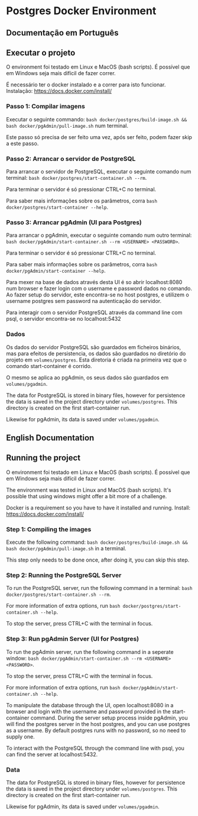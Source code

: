 # Postgres Docker Environment

## Documentação em Português

## Executar o projeto

O environment foi testado em Linux e MacOS (bash scripts). É possível que em Windows seja mais difícil de fazer correr.

É necessário ter o docker instalado e a correr para isto funcionar. Instalação: <https://docs.docker.com/install/>


### Passo 1: Compilar imagens

Executar o seguinte commando: `bash docker/postgres/build-image.sh && bash docker/pgAdmin/pull-image.sh` num terminal.

Este passo só precisa de ser feito uma vez, após ser feito, podem fazer skip a este passo.

### Passo 2: Arrancar o servidor de PostgreSQL

Para arrancar o servidor de PostgreSQL, executar o seguinte comando num terminal: `bash docker/postgres/start-container.sh --rm`.

Para terminar o servidor é só pressionar CTRL+C no terminal.

Para saber mais informações sobre os parâmetros, corra `bash docker/postgres/start-container --help`.

### Passo 3: Arrancar pgAdmin (UI para Postgres)

Para arrancar o pgAdmin, executar o seguinte comando num outro terminal:  `bash docker/pgAdmin/start-container.sh --rm <USERNAME> <PASSWORD>`.

Para terminar o servidor é só pressionar CTRL+C no terminal.

Para saber mais informações sobre os parâmetros, corra `bash docker/pgAdmin/start-container --help`.

Para mexer na base de dados através desta UI é so abrir localhost:8080 num browser e fazer login com o username e password dados no comando. Ao fazer setup do servidor, este encontra-se no host postgres, e utilizem o username postgres sem password na autenticação do servidor.

Para interagir com o servidor PostgreSQL através da command line com psql, o servidor encontra-se no localhost:5432

### Dados

Os dados do servidor PostgreSQL são guardados em ficheiros binários, mas para efeitos de persistencia, os dados são guardados no diretório do projeto em `volumes/postgres`. Esta diretoria é criada na primeira vez que o comando start-container é corrido.

O mesmo se aplica ao pgAdmin, os seus dados são guardados em `volumes/pgadmin`.

The data for PostgreSQL is stored in binary files, however for persistence the data is saved in the project directory under `volumes/postgres`. This directory is created on the first start-container run.

Likewise for pgAdmin, its data is saved under `volumes/pgadmin`.

## English Documentation

## Running the project

O environment foi testado em Linux e MacOS (bash scripts). É possível que em Windows seja mais difícil de fazer correr.

The environment was tested in Linux and MacOS (bash scripts). It's possible that using windows might offer a bit more of a challenge.

Docker is a requirement so you have to have it installed and running. Install: <https://docs.docker.com/install/>

### Step 1: Compiling the images

Execute the following command: `bash docker/postgres/build-image.sh && bash docker/pgAdmin/pull-image.sh` in a terminal.

This step only needs to be done once, after doing it, you can skip this step.

### Step 2: Running the PostgreSQL Server

To run the PostgreSQL server, run the following command in a terminal: `bash docker/postgres/start-container.sh --rm`.

For more information of extra options, run `bash docker/postgres/start-container.sh --help`.

To stop the server, press CTRL+C with the terminal in focus.

### Step 3: Run pgAdmin Server (UI for Postgres)

To run the pgAdmin server, run the following command in a seperate window:  `bash docker/pgAdmin/start-container.sh --rm <USERNAME> <PASSWORD>`.

To stop the server, press CTRL+C with the terminal in focus.

For more information of extra options, run `bash docker/pgAdmin/start-container.sh --help`.

To manipulate the database through the UI, open localhost:8080 in a browser and login with the username and password provided in the start-container command. During the server setup process inside pgAdmin, you will find the postgres server in the host postgres, and you can use postgres as a username. By default postgres runs with no password, so no need to supply one.

To interact with the PostgreSQL through the command line with psql, you can find the server at localhost:5432.

### Data

The data for PostgreSQL is stored in binary files, however for persistence the data is saved in the project directory under `volumes/postgres`. This directory is created on the first start-container run.

Likewise for pgAdmin, its data is saved under `volumes/pgadmin`.
